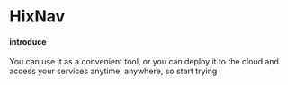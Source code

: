 # HixNav
 
#### introduce
You can use it as a convenient tool, or you can deploy it to the cloud and access your services anytime, anywhere, so start trying

